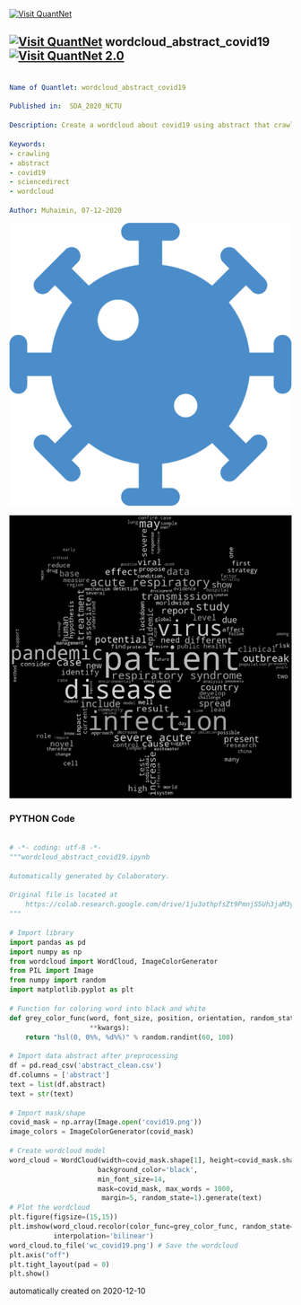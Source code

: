 [<img src="https://github.com/QuantLet/Styleguide-and-FAQ/blob/master/pictures/banner.png" width="888" alt="Visit QuantNet">](http://quantlet.de/)

## [<img src="https://github.com/QuantLet/Styleguide-and-FAQ/blob/master/pictures/qloqo.png" alt="Visit QuantNet">](http://quantlet.de/) **wordcloud_abstract_covid19** [<img src="https://github.com/QuantLet/Styleguide-and-FAQ/blob/master/pictures/QN2.png" width="60" alt="Visit QuantNet 2.0">](http://quantlet.de/)

```yaml

Name of Quantlet: wordcloud_abstract_covid19

Published in:  SDA_2020_NCTU

Description: Create a wordcloud about covid19 using abstract that crawled from sciencedirect

Keywords:
- crawling
- abstract
- covid19
- sciencedirect
- wordcloud

Author: Muhaimin, 07-12-2020

```

![Picture1](covid19.png)

![Picture2](wc_covid19.png)

### PYTHON Code
```python

# -*- coding: utf-8 -*-
"""wordcloud_abstract_covid19.ipynb

Automatically generated by Colaboratory.

Original file is located at
    https://colab.research.google.com/drive/1ju3othpfsZt9PmnjS5Uh3jaM3yCwz9kt
"""

# Import library
import pandas as pd
import numpy as np
from wordcloud import WordCloud, ImageColorGenerator
from PIL import Image
from numpy import random
import matplotlib.pyplot as plt

# Function for coloring word into black and white
def grey_color_func(word, font_size, position, orientation, random_state=None,
                    **kwargs):
    return "hsl(0, 0%%, %d%%)" % random.randint(60, 100)

# Import data abstract after preprocessing
df = pd.read_csv('abstract_clean.csv')
df.columns = ['abstract']
text = list(df.abstract)
text = str(text)

# Import mask/shape
covid_mask = np.array(Image.open('covid19.png'))
image_colors = ImageColorGenerator(covid_mask)

# Create wordcloud model
word_cloud = WordCloud(width=covid_mask.shape[1], height=covid_mask.shape[0],
                      background_color='black',
                      min_font_size=14,
                      mask=covid_mask, max_words = 1000,
                       margin=5, random_state=1).generate(text)
# Plot the wordcloud
plt.figure(figsize=(15,15))
plt.imshow(word_cloud.recolor(color_func=grey_color_func, random_state=3), 
           interpolation='bilinear') 
word_cloud.to_file('wc_covid19.png') # Save the wordcloud
plt.axis("off") 
plt.tight_layout(pad = 0) 
plt.show()
```

automatically created on 2020-12-10